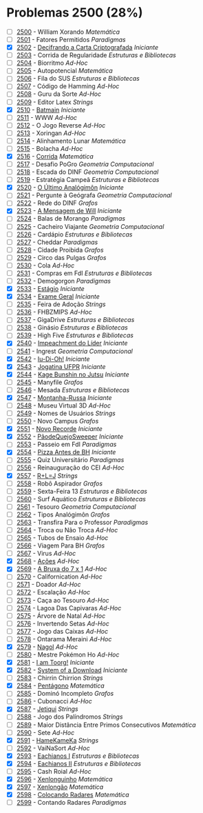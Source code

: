 # Problemas 2500 (28%)

  - [ ]  [2500](https://www.beecrowd.com.br/judge/pt/problems/view/2500) - William Xorando *Matemática*
  - [ ]  [2501](https://www.beecrowd.com.br/judge/pt/problems/view/2501) - Fatores Permitidos *Paradigmas*
  - [x]  [2502](https://www.beecrowd.com.br/judge/pt/problems/view/2502) - [Decifrando a Carta Criptografada](https://github.com/potigol/uoj-potigol/blob/master/src/2500/2502.poti) *Iniciante*
  - [ ]  [2503](https://www.beecrowd.com.br/judge/pt/problems/view/2503) - Corrida de Regularidade *Estruturas e Bibliotecas*
  - [ ]  [2504](https://www.beecrowd.com.br/judge/pt/problems/view/2504) - Biorritmo *Ad-Hoc*
  - [ ]  [2505](https://www.beecrowd.com.br/judge/pt/problems/view/2505) - Autopotencial *Matemática*
  - [ ]  [2506](https://www.beecrowd.com.br/judge/pt/problems/view/2506) - Fila do SUS *Estruturas e Bibliotecas*
  - [ ]  [2507](https://www.beecrowd.com.br/judge/pt/problems/view/2507) - Código de Hamming *Ad-Hoc*
  - [ ]  [2508](https://www.beecrowd.com.br/judge/pt/problems/view/2508) - Guru da Sorte *Ad-Hoc*
  - [ ]  [2509](https://www.beecrowd.com.br/judge/pt/problems/view/2509) - Editor Latex *Strings*
  - [x]  [2510](https://www.beecrowd.com.br/judge/pt/problems/view/2510) - [Batmain](https://github.com/potigol/uoj-potigol/blob/master/src/2500/2510.poti) *Iniciante*
  - [ ]  [2511](https://www.beecrowd.com.br/judge/pt/problems/view/2511) - WWW *Ad-Hoc*
  - [ ]  [2512](https://www.beecrowd.com.br/judge/pt/problems/view/2512) - O Jogo Reverse *Ad-Hoc*
  - [ ]  [2513](https://www.beecrowd.com.br/judge/pt/problems/view/2513) - Xoringan *Ad-Hoc*
  - [ ]  [2514](https://www.beecrowd.com.br/judge/pt/problems/view/2514) - Alinhamento Lunar *Matemática*
  - [ ]  [2515](https://www.beecrowd.com.br/judge/pt/problems/view/2515) - Bolacha *Ad-Hoc*
  - [x]  [2516](https://www.beecrowd.com.br/judge/pt/problems/view/2516) - [Corrida](https://github.com/potigol/uoj-potigol/blob/master/src/2500/2516.poti) *Matemática*
  - [ ]  [2517](https://www.beecrowd.com.br/judge/pt/problems/view/2517) - Desafio PoGro *Geometria Computacional*
  - [ ]  [2518](https://www.beecrowd.com.br/judge/pt/problems/view/2518) - Escada do DINF *Geometria Computacional*
  - [ ]  [2519](https://www.beecrowd.com.br/judge/pt/problems/view/2519) - Estratégia Campeã *Estruturas e Bibliotecas*
  - [x]  [2520](https://www.beecrowd.com.br/judge/pt/problems/view/2520) - [O Último Analógimôn](https://github.com/potigol/uoj-potigol/blob/master/src/2500/2520.poti) *Iniciante*
  - [ ]  [2521](https://www.beecrowd.com.br/judge/pt/problems/view/2521) - Pergunte à Geógrafa *Geometria Computacional*
  - [ ]  [2522](https://www.beecrowd.com.br/judge/pt/problems/view/2522) - Rede do DINF *Grafos*
  - [x]  [2523](https://www.beecrowd.com.br/judge/pt/problems/view/2523) - [A Mensagem de Will](https://github.com/potigol/uoj-potigol/blob/master/src/2500/2523.poti) *Iniciante*
  - [ ]  [2524](https://www.beecrowd.com.br/judge/pt/problems/view/2524) - Balas de Morango *Paradigmas*
  - [ ]  [2525](https://www.beecrowd.com.br/judge/pt/problems/view/2525) - Cacheiro Viajante *Geometria Computacional*
  - [ ]  [2526](https://www.beecrowd.com.br/judge/pt/problems/view/2526) - Cardápio *Estruturas e Bibliotecas*
  - [ ]  [2527](https://www.beecrowd.com.br/judge/pt/problems/view/2527) - Cheddar *Paradigmas*
  - [ ]  [2528](https://www.beecrowd.com.br/judge/pt/problems/view/2528) - Cidade Proibida *Grafos*
  - [ ]  [2529](https://www.beecrowd.com.br/judge/pt/problems/view/2529) - Circo das Pulgas *Grafos*
  - [ ]  [2530](https://www.beecrowd.com.br/judge/pt/problems/view/2530) - Cola *Ad-Hoc*
  - [ ]  [2531](https://www.beecrowd.com.br/judge/pt/problems/view/2531) - Compras em FdI *Estruturas e Bibliotecas*
  - [ ]  [2532](https://www.beecrowd.com.br/judge/pt/problems/view/2532) - Demogorgon *Paradigmas*
  - [x]  [2533](https://www.beecrowd.com.br/judge/pt/problems/view/2533) - [Estágio](https://github.com/potigol/uoj-potigol/blob/master/src/2500/2533.poti) *Iniciante*
  - [x]  [2534](https://www.beecrowd.com.br/judge/pt/problems/view/2534) - [Exame Geral](https://github.com/potigol/uoj-potigol/blob/master/src/2500/2534.poti) *Iniciante*
  - [ ]  [2535](https://www.beecrowd.com.br/judge/pt/problems/view/2535) - Feira de Adoção *Strings*
  - [ ]  [2536](https://www.beecrowd.com.br/judge/pt/problems/view/2536) - FHBZMIPS *Ad-Hoc*
  - [ ]  [2537](https://www.beecrowd.com.br/judge/pt/problems/view/2537) - GigaDrive *Estruturas e Bibliotecas*
  - [ ]  [2538](https://www.beecrowd.com.br/judge/pt/problems/view/2538) - Ginásio *Estruturas e Bibliotecas*
  - [ ]  [2539](https://www.beecrowd.com.br/judge/pt/problems/view/2539) - High Five *Estruturas e Bibliotecas*
  - [x]  [2540](https://www.beecrowd.com.br/judge/pt/problems/view/2540) - [Impeachment do Líder](https://github.com/potigol/uoj-potigol/blob/master/src/2500/2540.poti) *Iniciante*
  - [ ]  [2541](https://www.beecrowd.com.br/judge/pt/problems/view/2541) - Ingrest *Geometria Computacional*
  - [x]  [2542](https://www.beecrowd.com.br/judge/pt/problems/view/2542) - [Iu-Di-Oh!](https://github.com/potigol/uoj-potigol/blob/master/src/2500/2542.poti) *Iniciante*
  - [x]  [2543](https://www.beecrowd.com.br/judge/pt/problems/view/2543) - [Jogatina UFPR](https://github.com/potigol/uoj-potigol/blob/master/src/2500/2543.poti) *Iniciante*
  - [x]  [2544](https://www.beecrowd.com.br/judge/pt/problems/view/2544) - [Kage Bunshin no Jutsu](https://github.com/potigol/uoj-potigol/blob/master/src/2500/2544.poti) *Iniciante*
  - [ ]  [2545](https://www.beecrowd.com.br/judge/pt/problems/view/2545) - Manyfile *Grafos*
  - [ ]  [2546](https://www.beecrowd.com.br/judge/pt/problems/view/2546) - Mesada *Estruturas e Bibliotecas*
  - [x]  [2547](https://www.beecrowd.com.br/judge/pt/problems/view/2547) - [Montanha-Russa](https://github.com/potigol/uoj-potigol/blob/master/src/2500/2547.poti) *Iniciante*
  - [ ]  [2548](https://www.beecrowd.com.br/judge/pt/problems/view/2548) - Museu Virtual 3D *Ad-Hoc*
  - [ ]  [2549](https://www.beecrowd.com.br/judge/pt/problems/view/2549) - Nomes de Usuários *Strings*
  - [ ]  [2550](https://www.beecrowd.com.br/judge/pt/problems/view/2550) - Novo Campus *Grafos*
  - [x]  [2551](https://www.beecrowd.com.br/judge/pt/problems/view/2551) - [Novo Recorde](https://github.com/potigol/uoj-potigol/blob/master/src/2500/2551.poti) *Iniciante*
  - [x]  [2552](https://www.beecrowd.com.br/judge/pt/problems/view/2552) - [PãodeQuejoSweeper](https://github.com/potigol/uoj-potigol/blob/master/src/2500/2552.poti) *Iniciante*
  - [ ]  [2553](https://www.beecrowd.com.br/judge/pt/problems/view/2553) - Passeio em FdI *Paradigmas*
  - [x]  [2554](https://www.beecrowd.com.br/judge/pt/problems/view/2554) - [Pizza Antes de BH](https://github.com/potigol/uoj-potigol/blob/master/src/2500/2554.poti) *Iniciante*
  - [ ]  [2555](https://www.beecrowd.com.br/judge/pt/problems/view/2555) - Quiz Universitário *Paradigmas*
  - [ ]  [2556](https://www.beecrowd.com.br/judge/pt/problems/view/2556) - Reinauguração do CEI *Ad-Hoc*
  - [x]  [2557](https://www.beecrowd.com.br/judge/pt/problems/view/2557) - [R+L=J](https://github.com/potigol/uoj-potigol/blob/master/src/2500/2557.poti) *Strings*
  - [ ]  [2558](https://www.beecrowd.com.br/judge/pt/problems/view/2558) - Robô Aspirador *Grafos*
  - [ ]  [2559](https://www.beecrowd.com.br/judge/pt/problems/view/2559) - Sexta-Feira 13 *Estruturas e Bibliotecas*
  - [ ]  [2560](https://www.beecrowd.com.br/judge/pt/problems/view/2560) - Surf Aquático *Estruturas e Bibliotecas*
  - [ ]  [2561](https://www.beecrowd.com.br/judge/pt/problems/view/2561) - Tesouro *Geometria Computacional*
  - [ ]  [2562](https://www.beecrowd.com.br/judge/pt/problems/view/2562) - Tipos Analógimôn *Grafos*
  - [ ]  [2563](https://www.beecrowd.com.br/judge/pt/problems/view/2563) - Transfira Para o Professor *Paradigmas*
  - [ ]  [2564](https://www.beecrowd.com.br/judge/pt/problems/view/2564) - Troca ou Não Troca *Ad-Hoc*
  - [ ]  [2565](https://www.beecrowd.com.br/judge/pt/problems/view/2565) - Tubos de Ensaio *Ad-Hoc*
  - [ ]  [2566](https://www.beecrowd.com.br/judge/pt/problems/view/2566) - Viagem Para BH *Grafos*
  - [ ]  [2567](https://www.beecrowd.com.br/judge/pt/problems/view/2567) - Virus *Ad-Hoc*
  - [x]  [2568](https://www.beecrowd.com.br/judge/pt/problems/view/2568) - [Ações](https://github.com/potigol/uoj-potigol/blob/master/src/2500/2568.poti) *Ad-Hoc*
  - [x]  [2569](https://www.beecrowd.com.br/judge/pt/problems/view/2569) - [A Bruxa do 7 x 1](https://github.com/potigol/uoj-potigol/blob/master/src/2500/2569.poti) *Ad-Hoc*
  - [ ]  [2570](https://www.beecrowd.com.br/judge/pt/problems/view/2570) - Californication *Ad-Hoc*
  - [ ]  [2571](https://www.beecrowd.com.br/judge/pt/problems/view/2571) - Doador *Ad-Hoc*
  - [ ]  [2572](https://www.beecrowd.com.br/judge/pt/problems/view/2572) - Escalação *Ad-Hoc*
  - [ ]  [2573](https://www.beecrowd.com.br/judge/pt/problems/view/2573) - Caça ao Tesouro *Ad-Hoc*
  - [ ]  [2574](https://www.beecrowd.com.br/judge/pt/problems/view/2574) - Lagoa Das Capivaras *Ad-Hoc*
  - [ ]  [2575](https://www.beecrowd.com.br/judge/pt/problems/view/2575) - Árvore de Natal *Ad-Hoc*
  - [ ]  [2576](https://www.beecrowd.com.br/judge/pt/problems/view/2576) - Invertendo Setas *Ad-Hoc*
  - [ ]  [2577](https://www.beecrowd.com.br/judge/pt/problems/view/2577) - Jogo das Caixas *Ad-Hoc*
  - [ ]  [2578](https://www.beecrowd.com.br/judge/pt/problems/view/2578) - Ontarama Meraini *Ad-Hoc*
  - [x]  [2579](https://www.beecrowd.com.br/judge/pt/problems/view/2579) - [Nagol](https://github.com/potigol/uoj-potigol/blob/master/src/2500/2579.poti) *Ad-Hoc*
  - [ ]  [2580](https://www.beecrowd.com.br/judge/pt/problems/view/2580) - Mestre Pokémon Ho *Ad-Hoc*
  - [x]  [2581](https://www.beecrowd.com.br/judge/pt/problems/view/2581) - [I am Toorg!](https://github.com/potigol/uoj-potigol/blob/master/src/2500/2581.poti) *Iniciante*
  - [x]  [2582](https://www.beecrowd.com.br/judge/pt/problems/view/2582) - [System of a Download](https://github.com/potigol/uoj-potigol/blob/master/src/2500/2582.poti) *Iniciante*
  - [ ]  [2583](https://www.beecrowd.com.br/judge/pt/problems/view/2583) - Chirrin Chirrion *Strings*
  - [x]  [2584](https://www.beecrowd.com.br/judge/pt/problems/view/2584) - [Pentágono](https://github.com/potigol/uoj-potigol/blob/master/src/2500/2584.poti) *Matemática*
  - [ ]  [2585](https://www.beecrowd.com.br/judge/pt/problems/view/2585) - Dominó Incompleto *Grafos*
  - [ ]  [2586](https://www.beecrowd.com.br/judge/pt/problems/view/2586) - Cubonacci *Ad-Hoc*
  - [x]  [2587](https://www.beecrowd.com.br/judge/pt/problems/view/2587) - [Jetiqui](https://github.com/potigol/uoj-potigol/blob/master/src/2500/2587.poti) *Strings*
  - [ ]  [2588](https://www.beecrowd.com.br/judge/pt/problems/view/2588) - Jogo dos Palíndromos *Strings*
  - [ ]  [2589](https://www.beecrowd.com.br/judge/pt/problems/view/2589) - Maior Distância Entre Primos Consecutivos *Matemática*
  - [ ]  [2590](https://www.beecrowd.com.br/judge/pt/problems/view/2590) - Sete *Ad-Hoc*
  - [x]  [2591](https://www.beecrowd.com.br/judge/pt/problems/view/2591) - [HameKameKa](https://github.com/potigol/uoj-potigol/blob/master/src/2500/2591.poti) *Strings*
  - [ ]  [2592](https://www.beecrowd.com.br/judge/pt/problems/view/2592) - VaiNaSort *Ad-Hoc*
  - [x]  [2593](https://www.beecrowd.com.br/judge/pt/problems/view/2593) - [Eachianos I](https://github.com/potigol/uoj-potigol/blob/master/src/2500/2593.poti) *Estruturas e Bibliotecas*
  - [x]  [2594](https://www.beecrowd.com.br/judge/pt/problems/view/2594) - [Eachianos II](https://github.com/potigol/uoj-potigol/blob/master/src/2500/2594.poti) *Estruturas e Bibliotecas*
  - [ ]  [2595](https://www.beecrowd.com.br/judge/pt/problems/view/2595) - Cash Roial *Ad-Hoc*
  - [x]  [2596](https://www.beecrowd.com.br/judge/pt/problems/view/2596) - [Xenlonguinho](https://github.com/potigol/uoj-potigol/blob/master/src/2500/2596.poti) *Matemática*
  - [x]  [2597](https://www.beecrowd.com.br/judge/pt/problems/view/2597) - [Xenlongão](https://github.com/potigol/uoj-potigol/blob/master/src/2500/2597.poti) *Matemática*
  - [x]  [2598](https://www.beecrowd.com.br/judge/pt/problems/view/2598) - [Colocando Radares](https://github.com/potigol/uoj-potigol/blob/master/src/2500/2598.poti) *Matemática*
  - [ ]  [2599](https://www.beecrowd.com.br/judge/pt/problems/view/2599) - Contando Radares *Paradigmas*